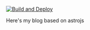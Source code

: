 
[![Build and Deploy](https://github.com/Phaired/Blog/actions/workflows/build-and-deploy.yml/badge.svg?branch=main)](https://github.com/Phaired/Blog/actions/workflows/build-and-deploy.yml)

Here's my blog based on astrojs
